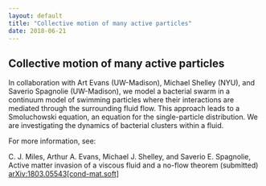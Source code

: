 ```yaml
---
layout: default
title: "Collective motion of many active particles"
date: 2018-06-21
---
```


<h2> Collective motion of many active particles </h2>

<p>

In collaboration with Art Evans (UW-Madison), Michael Shelley (NYU), and Saverio Spagnolie (UW-Madison), we model a bacterial swarm in a continuum model of swimming particles where their interactions are mediated through the surrounding fluid flow.  This approach leads to a Smoluchowski equation, an equation for the single-particle distribution. We are investigating the dynamics of bacterial clusters within a fluid.

</p>

<p>
For more information, see:
</p>

<p>
C. J. Miles, Arthur A. Evans, Michael J. Shelley, and Saverio E. Spagnolie, Active matter invasion of a viscous fluid and a no-flow theorem (submitted)<a href="https://arxiv.org/abs/1803.05543"> arXiv:1803.05543[cond-mat.soft]</a>
</p>
